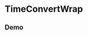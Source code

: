 # TimeConvertWrap

## Demo

<code defaultShowCode src="../../packages/element/example/TimeConvertDemo.tsx" />
